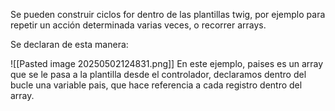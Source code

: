Se pueden construir ciclos for dentro de las plantillas twig, por ejemplo para repetir un acción determinada varias veces, o recorrer arrays.

Se declaran de esta manera:

![[Pasted image 20250502124831.png]]
En este ejemplo, paises es un array que se le pasa a la plantilla desde el controlador, declaramos dentro del bucle una variable pais, que hace referencia a cada registro dentro del array.

